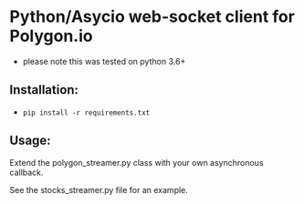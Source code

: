 # Python/Asycio web-socket client for Polygon.io

* please note this was tested on python 3.6+

## Installation:

* `pip install -r requirements.txt`

## Usage:

Extend the polygon_streamer.py class with your own asynchronous callback.

See the stocks_streamer.py file for an example.

